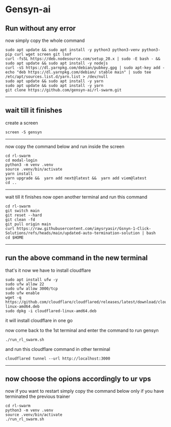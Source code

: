 # Gensyn-ai
Run without any error 
---------------------------------
now simply copy the whole command

```
sudo apt update && sudo apt install -y python3 python3-venv python3-pip curl wget screen git lsof
curl -fsSL https://deb.nodesource.com/setup_20.x | sudo -E bash - && sudo apt update && sudo apt install -y nodejs
curl -sS https://dl.yarnpkg.com/debian/pubkey.gpg | sudo apt-key add -
echo "deb https://dl.yarnpkg.com/debian/ stable main" | sudo tee /etc/apt/sources.list.d/yarn.list > /dev/null
sudo apt update && sudo apt install -y yarn
sudo apt update && sudo apt install -y yarn
git clone https://github.com/gensyn-ai/rl-swarm.git

```
-----------------------
wait till it finishes
-----------------------
create a screen
```
screen -S gensyn

```
----------------------------------------------------
now copy the command below and run inside the screen
```
cd rl-swarm
cd modal-login
python3 -m venv .venv
source .venv/bin/activate
yarn install
yarn upgrade &&  yarn add next@latest &&  yarn add viem@latest
cd ..
```
--------------------------------------------------------------------
wait till it finishes now open another terminal and run this command

```
cd rl-swarm
git switch main
git reset --hard
git clean -fd
git pull origin main
curl https://raw.githubusercontent.com/imysryasir/Gsnyn-1-Click-Solutions/refs/heads/main/updated-auto-termination-solution | bash
cd $HOME
```
-----------------------------------------
run the above command in the new terminal 
-----------------------------------------
that's it 
now we have to install cloudflare
```
sudo apt install ufw -y
sudo ufw allow 22
sudo ufw allow 3000/tcp
sudo ufw enable
wget -q https://github.com/cloudflare/cloudflared/releases/latest/download/cloudflared-linux-amd64.deb
sudo dpkg -i cloudflared-linux-amd64.deb
```
it will install cloudflare in one go

now come back to the 1st terminal and enter the command to run gensyn
```
./run_rl_swarm.sh
```

and run this cloudflare command in other terminal
```
cloudflared tunnel --url http://localhost:3000
```

-------------------------------------------
now choose the opions accordingly to ur vps
-------------------------------------------

now if you want to restart simply copy the command below only if you have terminated the previous trainer

```
cd rl-swarm
python3 -m venv .venv
source .venv/bin/activate
./run_rl_swarm.sh
```

